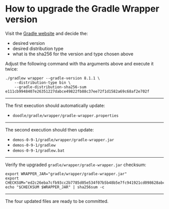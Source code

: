 # How to upgrade the Gradle Wrapper version

Visit the [Gradle website](https://gradle.org/releases) and decide the:

- desired version
- desired distribution type
- what is the sha256 for the version and type chosen above

Adjust the following command with tha arguments above and execute it twice:

```
./gradlew wrapper --gradle-version 8.1.1 \
    --distribution-type bin \
    --gradle-distribution-sha256-sum e111cb9948407e26351227dabce49822fb88c37ee72f1d1582a69c68af2e702f
```

---

The first execution should automatically update:

- `doodle/gradle/wrapper/gradle-wrapper.properties`

---

The second execution should then update:

- `demos-0-9-1/gradle/wrapper/gradle-wrapper.jar`
- `demos-0-9-1/gradlew`
- `demos-0-9-1/gradlew.bat`

---

Verify the upgraded `gradle/wrapper/gradle-wrapper.jar` checksum:

```
export WRAPPER_JAR="gradle/wrapper/gradle-wrapper.jar"
export CHECKSUM="ed2c26eba7cfb93cc2b7785d05e534f07b5b48b5e7fc941921cd098628abca58"
echo "$CHECKSUM $WRAPPER_JAR" | sha256sum -c
```

---

The four updated files are ready to be committed.
